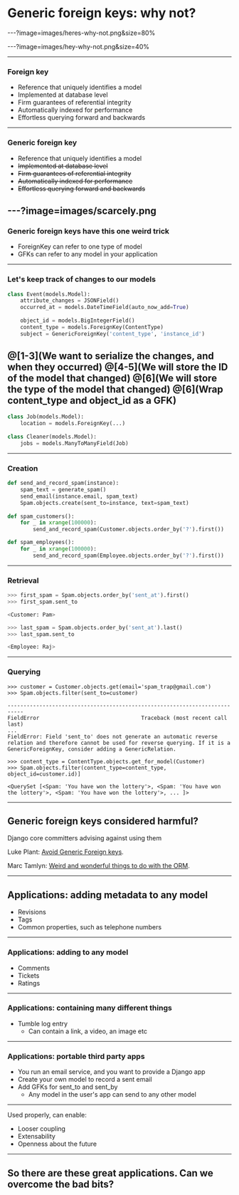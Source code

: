 # Generic foreign keys: why not?

---?image=images/heres-why-not.png&size=80%

---?image=images/hey-why-not.png&size=40%

---
### Foreign key
- Reference that uniquely identifies a model
- Implemented at database level
- Firm guarantees of referential integrity
- Automatically indexed for performance
- Effortless querying forward and backwards

---
### Generic foreign key
- Reference that uniquely identifies a model
- ~~Implemented at database level~~
- ~~Firm guarantees of referential integrity~~
- ~~Automatically indexed for performance~~
- ~~Effortless querying forward and backwards~~

---?image=images/scarcely.png
---

### Generic foreign keys have this one weird trick

- ForeignKey can refer to one type of model
- GFKs can refer to any model in your application

---
### Let's keep track of changes to our models
```py 
class Event(models.Model):
    attribute_changes = JSONField()
    occurred_at = models.DateTimeField(auto_now_add=True)
    
    object_id = models.BigIntegerField()
    content_type = models.ForeignKey(ContentType)
    subject = GenericForeignKey('content_type', 'instance_id')
```
@[1-3](We want to serialize the changes, and when they occurred)
@[4-5](We will store the ID of the model that changed)
@[6](We will store the type of the model that changed)
@[6](Wrap content_type and object_id as a GFK)
---
```py
class Job(models.Model):
    location = models.ForeignKey(...)
   
class Cleaner(models.Model):
    jobs = models.ManyToManyField(Job)
```
---
### Creation
```py
def send_and_record_spam(instance):
    spam_text = generate_spam()
    send_email(instance.email, spam_text)
    Spam.objects.create(sent_to=instance, text=spam_text)
    
def spam_customers():
    for _ in xrange(100000):
        send_and_record_spam(Customer.objects.order_by('?').first())

def spam_employees():
    for _ in xrange(100000):
        send_and_record_spam(Employee.objects.order_by('?').first())
```
---
### Retrieval
```py
>>> first_spam = Spam.objects.order_by('sent_at').first()
>>> first_spam.sent_to

<Customer: Pam>

>>> last_spam = Spam.objects.order_by('sent_at').last()
>>> last_spam.sent_to

<Employee: Raj>
```
---
### Querying
```
>>> customer = Customer.objects.get(email='spam_trap@gmail.com')
>>> Spam.objects.filter(sent_to=customer)

---------------------------------------------------------------------------
FieldError                                Traceback (most recent call last)
...
FieldError: Field 'sent_to' does not generate an automatic reverse relation and therefore cannot be used for reverse querying. If it is a GenericForeignKey, consider adding a GenericRelation.

>>> content_type = ContentType.objects.get_for_model(Customer)
>>> Spam.objects.filter(content_type=content_type, object_id=customer.id)]

<QuerySet [<Spam: 'You have won the lottery'>, <Spam: 'You have won the lottery'>, <Spam: 'You have won the lottery'>, ... ]>
```

---
## Generic foreign keys considered harmful?
Django core committers advising against using them

Luke Plant: <a href="https://lukeplant.me.uk/blog/posts/avoid-django-genericforeignkey/" target="_blank">Avoid Generic Foreign keys</a>.

Marc Tamlyn: <a href="https://www.youtube.com/watch?v=aDt4gu99_bE" target="_blank">Weird and wonderful things to do with the ORM</a>.


---
## Applications: adding metadata to any model
- Revisions
- Tags
- Common properties, such as telephone numbers

---
### Applications: adding to any model
- Comments
- Tickets
- Ratings

---
### Applications: containing many different things
- Tumble log entry
  - Can contain a link, a video, an image etc
  
---
### Applications: portable third party apps
- You run an email service, and you want to provide a Django app
- Create your own model to record a sent email
- Add GFKs for sent_to and sent_by
  - Any model in the user's app can send to any other model
  
---
Used properly, can enable:
- Looser coupling
- Extensability
- Openness about the future

---
## So there are these great applications. Can we overcome the bad bits?
